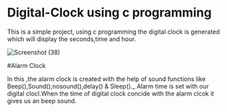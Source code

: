 # Digital-Clock using c programming

This is a simple project, using c programming the digital clock is generated which will display the seconds,time and hour.


![Screenshot (38)](https://user-images.githubusercontent.com/74854579/125399630-7d4e8c80-e3ce-11eb-9e79-28085493bb5f.png)



#Alarm Clock

In this ,the alarm clock is created with the help of sound functions like Beep(),Sound(),nosound(),delay() & Sleep()._
Alarm time is set with our digital clocl.When the time of digital clock concide with the alarm clcok it gives us an beep sound.

